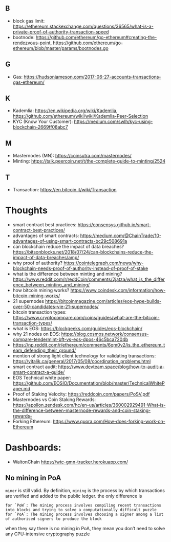## B
- block gas limit: https://ethereum.stackexchange.com/questions/36565/what-is-a-private-proof-of-authority-transaction-speed
- bootnode: https://github.com/ethereum/go-ethereum#creating-the-rendezvous-point, https://github.com/ethereum/go-ethereum/blob/master/params/bootnodes.go
## G
- Gas: https://hudsonjameson.com/2017-06-27-accounts-transactions-gas-ethereum/

## K
- Kademlia: https://en.wikipedia.org/wiki/Kademlia, https://github.com/ethereum/wiki/wiki/Kademlia-Peer-Selection
- KYC (Know Your Customer): https://medium.com/swlh/kyc-using-blockchain-2669ff08abc7

## M 
- Masternodes (MN): https://coinsutra.com/masternodes/
- Minting: https://talk.peercoin.net/t/the-complete-guide-to-minting/2524

## T
- Transaction: https://en.bitcoin.it/wiki/Transaction

# Thoughts
- smart contract best practices: https://consensys.github.io/smart-contract-best-practices/
- advantages of smart contracts: https://medium.com/@ChainTrade/10-advantages-of-using-smart-contracts-bc29c508691a
- can blockchain reduce the impact of data breaches? https://bitsonblocks.net/2018/07/24/can-blockchains-reduce-the-impact-of-data-breaches/amp/
- why proof of authority? https://cointelegraph.com/news/why-blockchain-needs-proof-of-authority-instead-of-proof-of-stake
- what is the difference between minting and mining? https://www.reddit.com/r/reddCoin/comments/2jatza/what_is_the_difference_between_minting_and_mining/
- how bitcoin mining works? https://www.coindesk.com/information/how-bitcoin-mining-works/
- 21 supernodes https://bitcoinmagazine.com/articles/eos-hype-builds-over-50-candidates-vie-21-supernodes/
- bitcoin transaction types: https://www.cryptocompare.com/coins/guides/what-are-the-bitcoin-transaction-types/
- what is EOS: https://blockgeeks.com/guides/eos-blockchain/
- why 21 nodes on EOS: https://blog.cosmos.network/consensus-compare-tendermint-bft-vs-eos-dpos-46c5bca7204b
- https://np.reddit.com/r/ethereum/comments/6qm0y2/is_the_ethereum_team_defending_their_ground/
- mention of strong light client technology for validating transactions: https://vitalik.ca/general/2017/05/08/coordination_problems.html
- smart contract audit: https://www.devteam.space/blog/how-to-audit-a-smart-contract-a-guide/
- EOS Technical white paper: https://github.com/EOSIO/Documentation/blob/master/TechnicalWhitePaper.md
- Proof of Staking Velocity: https://reddcoin.com/papers/PoSV.pdf
- Masternodes vs Coin Staking Rewards: https://apollon.zendesk.com/hc/en-us/articles/360002929491-What-is-the-difference-between-masternode-rewards-and-coin-staking-rewards-
- Forking Ethereum: https://www.quora.com/How-does-forking-work-on-Ethereum


# Dashboards:
- WaltonChain https://wtc-gmn-tracker.herokuapp.com/

## No mining in PoA

`miner` is still valid. By definition, `mining` is the process by which transactions are verified and added to the public ledger. the only difference is

```
for `PoW`: The mining process involves compiling recent transactions into blocks and trying to solve a computationally difficult puzzle
for `PoA`: The mining process involves choosing a signer among a list of authorised signers to produce the block
```

when they say there is no mining in PoA, they mean you don’t need to solve any CPU-intensive cryptography puzzle
